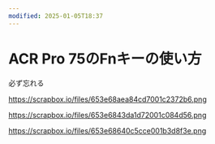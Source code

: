 ```yaml
---
modified: 2025-01-05T18:37
---
```

# ACR Pro 75のFnキーの使い方

必ず忘れる

https://scrapbox.io/files/653e68aea84cd7001c2372b6.png

https://scrapbox.io/files/653e6843da1d72001c084d56.png

https://scrapbox.io/files/653e68640c5cce001b3d8f3e.png